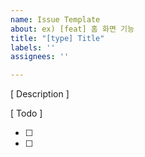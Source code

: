 ```yaml
---
name: Issue Template
about: ex) [feat] 홈 화면 기능
title: "[type] Title"
labels: ''
assignees: ''

---
```


[ Description ]

[ Todo ]

- [ ] 
- [ ]
